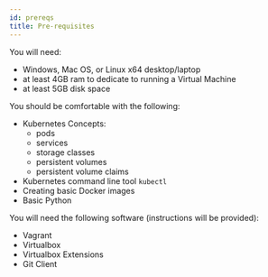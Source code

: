```yaml
---
id: prereqs
title: Pre-requisites 
---
```


You will need:

 - Windows, Mac OS, or Linux x64 desktop/laptop
 - at least 4GB ram to dedicate to running a Virtual Machine
 - at least 5GB disk space

You should be comfortable with the following:

 - Kubernetes Concepts:
   - pods
   - services
   - storage classes
   - persistent volumes
   - persistent volume claims
 - Kubernetes command line tool `kubectl`
 - Creating basic Docker images
 - Basic Python

You will need the following software (instructions will be provided):

 - Vagrant
 - Virtualbox
 - Virtualbox Extensions
 - Git Client
